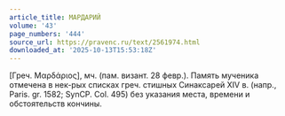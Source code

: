 ```yaml
---
article_title: МАРДАРИЙ
volume: '43'
page_numbers: '444'
source_url: https://pravenc.ru/text/2561974.html
downloaded_at: '2025-10-13T15:53:18Z'
---
```


[Греч. Μαρδάριος], мч. (пам. визант. 28 февр.). Память мученика отмечена в нек-рых списках греч. стишных Синаксарей XIV в. (напр., Paris. gr. 1582; SynCP. Col. 495) без указания места, времени и обстоятельств кончины.
